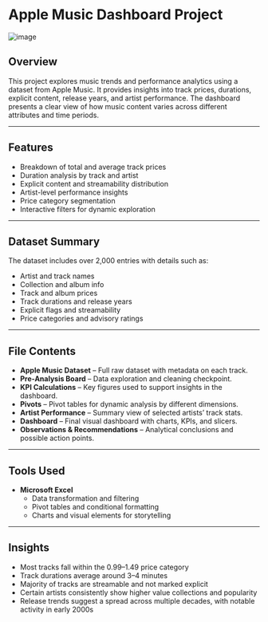 # Apple Music Dashboard Project
![image](https://github.com/user-attachments/assets/8255e779-75c7-41b2-86d0-7dcd9e285780)

## Overview

This project explores music trends and performance analytics using a dataset from Apple Music. It provides insights into track prices, durations, explicit content, release years, and artist performance. The dashboard presents a clear view of how music content varies across different attributes and time periods.

---

## Features

- Breakdown of total and average track prices
- Duration analysis by track and artist
- Explicit content and streamability distribution
- Artist-level performance insights
- Price category segmentation
- Interactive filters for dynamic exploration

---

## Dataset Summary

The dataset includes over 2,000 entries with details such as:

- Artist and track names
- Collection and album info
- Track and album prices
- Track durations and release years
- Explicit flags and streamability
- Price categories and advisory ratings

---

## File Contents

- **Apple Music Dataset** – Full raw dataset with metadata on each track.
- **Pre-Analysis Board** – Data exploration and cleaning checkpoint.
- **KPI Calculations** – Key figures used to support insights in the dashboard.
- **Pivots** – Pivot tables for dynamic analysis by different dimensions.
- **Artist Performance** – Summary view of selected artists’ track stats.
- **Dashboard** – Final visual dashboard with charts, KPIs, and slicers.
- **Observations & Recommendations** – Analytical conclusions and possible action points.

---

## Tools Used

- **Microsoft Excel**
  - Data transformation and filtering
  - Pivot tables and conditional formatting
  - Charts and visual elements for storytelling

---

## Insights

- Most tracks fall within the $0.99–$1.49 price category
- Track durations average around 3–4 minutes
- Majority of tracks are streamable and not marked explicit
- Certain artists consistently show higher value collections and popularity
- Release trends suggest a spread across multiple decades, with notable activity in early 2000s

